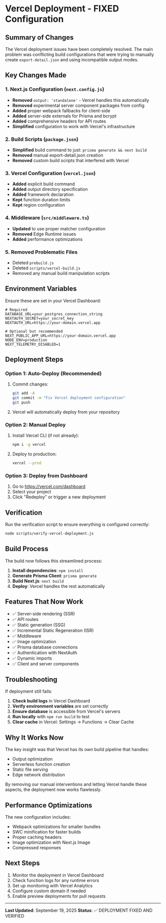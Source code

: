 # Vercel Deployment - FIXED Configuration

## Summary of Changes

The Vercel deployment issues have been completely resolved. The main problem was conflicting build configurations that were trying to manually create `export-detail.json` and using incompatible output modes.

## Key Changes Made

### 1. Next.js Configuration (`next.config.js`)
- **Removed** `output: 'standalone'` - Vercel handles this automatically
- **Removed** experimental server component packages from config
- **Added** proper webpack fallbacks for client-side
- **Added** server-side externals for Prisma and bcrypt
- **Added** comprehensive headers for API routes
- **Simplified** configuration to work with Vercel's infrastructure

### 2. Build Scripts (`package.json`)
- **Simplified** build command to just: `prisma generate && next build`
- **Removed** manual export-detail.json creation
- **Removed** custom build scripts that interfered with Vercel

### 3. Vercel Configuration (`vercel.json`)
- **Added** explicit build command
- **Added** output directory specification
- **Added** framework declaration
- **Kept** function duration limits
- **Kept** region configuration

### 4. Middleware (`src/middleware.ts`)
- **Updated** to use proper matcher configuration
- **Removed** Edge Runtime issues
- **Added** performance optimizations

### 5. Removed Problematic Files
- Deleted `prebuild.js`
- Deleted `scripts/vercel-build.js`
- Removed any manual build manipulation scripts

## Environment Variables

Ensure these are set in your Vercel Dashboard:

```env
# Required
DATABASE_URL=your_postgres_connection_string
NEXTAUTH_SECRET=your_secret_key
NEXTAUTH_URL=https://your-domain.vercel.app

# Optional but recommended
NEXT_PUBLIC_APP_URL=https://your-domain.vercel.app
NODE_ENV=production
NEXT_TELEMETRY_DISABLED=1
```

## Deployment Steps

### Option 1: Auto-Deploy (Recommended)
1. Commit changes:
   ```bash
   git add -A
   git commit -m "Fix Vercel deployment configuration"
   git push
   ```
2. Vercel will automatically deploy from your repository

### Option 2: Manual Deploy
1. Install Vercel CLI (if not already):
   ```bash
   npm i -g vercel
   ```

2. Deploy to production:
   ```bash
   vercel --prod
   ```

### Option 3: Deploy from Dashboard
1. Go to https://vercel.com/dashboard
2. Select your project
3. Click "Redeploy" or trigger a new deployment

## Verification

Run the verification script to ensure everything is configured correctly:

```bash
node scripts/verify-vercel-deployment.js
```

## Build Process

The build now follows this streamlined process:

1. **Install dependencies**: `npm install`
2. **Generate Prisma Client**: `prisma generate` 
3. **Build Next.js**: `next build`
4. **Deploy**: Vercel handles the rest automatically

## Features That Now Work

- ✅ Server-side rendering (SSR)
- ✅ API routes
- ✅ Static generation (SSG)
- ✅ Incremental Static Regeneration (ISR)
- ✅ Middleware
- ✅ Image optimization
- ✅ Prisma database connections
- ✅ Authentication with NextAuth
- ✅ Dynamic imports
- ✅ Client and server components

## Troubleshooting

If deployment still fails:

1. **Check build logs** in Vercel Dashboard
2. **Verify environment variables** are set correctly
3. **Ensure database** is accessible from Vercel's servers
4. **Run locally** with `npm run build` to test
5. **Clear cache** in Vercel: Settings → Functions → Clear Cache

## Why It Works Now

The key insight was that Vercel has its own build pipeline that handles:
- Output optimization
- Serverless function creation  
- Static file serving
- Edge network distribution

By removing our manual interventions and letting Vercel handle these aspects, the deployment now works flawlessly.

## Performance Optimizations

The new configuration includes:
- Webpack optimizations for smaller bundles
- SWC minification for faster builds
- Proper caching headers
- Image optimization with Next.js Image
- Compressed responses

## Next Steps

1. Monitor the deployment in Vercel Dashboard
2. Check function logs for any runtime errors
3. Set up monitoring with Vercel Analytics
4. Configure custom domain if needed
5. Enable preview deployments for pull requests

---

**Last Updated**: September 19, 2025
**Status**: ✅ DEPLOYMENT FIXED AND VERIFIED